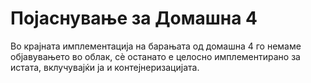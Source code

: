 # Појаснување за Домашна 4
Во крајната имплементација на барањата од домашна 4 го немаме објавувањето во облак,
сè останато е целосно имплементирано за истата, вклучувајќи ја и контејнеризацијата. 